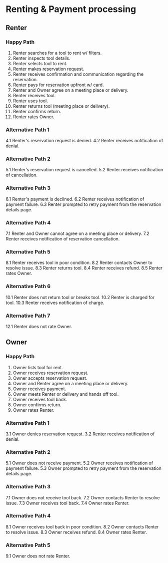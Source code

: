 # Renting & Payment processing
## Renter
### Happy Path
1. Renter searches for a tool to rent w/ filters.
2. Renter inspects tool details.
3. Renter selects tool to rent.
4. Renter makes reservation request.
5. Renter receives confirmation and communication regarding the reservation.
6. Renter pays for reservation upfront w/ card.
7. Renter and Owner agree on a meeting place or delivery.
8. Renter receives tool.
9. Renter uses tool.
10. Renter returns tool (meeting place or delivery).
11. Renter confirms return.
12. Renter rates Owner.

### Alternative Path 1
4.1 Renter's reservation request is denied.
4.2 Renter receives notification of denial.

### Alternative Path 2
5.1 Renter's reservation request is cancelled.
5.2 Renter receives notification of cancellation.

### Alternative Path 3
6.1 Renter's payment is declined.
6.2 Renter receives notification of payment failure.
6.3 Renter prompted to retry payment from the reservation details page.

### Alternative Path 4
7.1 Renter and Owner cannot agree on a meeting place or delivery.
7.2 Renter receives notification of reservation cancellation.

### Alternative Path 5
8.1 Renter receives tool in poor condition.
8.2 Renter contacts Owner to resolve issue.
8.3 Renter returns tool.
8.4 Renter receives refund.
8.5 Renter rates Owner.

### Alternative Path 6
10.1 Renter does not return tool or breaks tool.
10.2 Renter is charged for tool.
10.3 Renter receives notification of charge.

### Alternative Path 7
12.1 Renter does not rate Owner.

## Owner
### Happy Path
1. Owner lists tool for rent.
2. Owner receives reservation request.
3. Owner accepts reservation request.
4. Owner and Renter agree on a meeting place or delivery.
5. Owner receives payment.
6. Owner meets Renter or delivery and hands off tool.
7. Owner receives tool back.
8. Owner confirms return.
9. Owner rates Renter.

### Alternative Path 1
3.1 Owner denies reservation request.
3.2 Renter receives notification of denial.

### Alternative Path 2
5.1 Owner does not receive payment.
5.2 Owner receives notification of payment failure.
5.3 Owner prompted to retry payment from the reservation details page.

### Alternative Path 3
7.1 Owner does not receive tool back.
7.2 Owner contacts Renter to resolve issue.
7.3 Owner receives tool back.
7.4 Owner rates Renter.

### Alternative Path 4
8.1 Owner receives tool back in poor condition.
8.2 Owner contacts Renter to resolve issue.
8.3 Owner receives refund.
8.4 Owner rates Renter.

### Alternative Path 5
9.1 Owner does not rate Renter.
